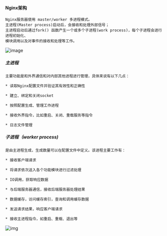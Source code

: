 #### Nginx架构

    Nginx服务器使用 master/worker 多进程模式。
    主进程(Master process)启动后，会接收和处理外部信号；
    主进程启动后通过fork() 函数产生一个或多个子进程(work process)，每个子进程会进行进程初始化、
    模块调用以及对事件的接收和处理等工作。

![image](https://ask.apelearn.com/uploads/nginx/nginx_jg.png)

#####  主进程

    主要功能是和外界通信和对内部其他进程进行管理，具体来说有以下几点：
    
    * 读取Nginx配置文件并验证其有效性和正确性
    
    * 建立、绑定和关闭socket
    
    * 按照配置生成、管理工作进程
    
    * 接收外界指令，比如重启、关闭、重载服务等指令
    
    * 日志文件管理
    
#####  子进程（worker process)

    是由主进程生成，生成数量可以在配置文件中定义。该进程主要工作有：
    
    * 接收客户端请求
    
    * 将请求依次送入各个功能模块进行过滤处理
    
    * IO调用，获取响应数据
    
    * 与后端服务器通信，接收后端服务器处理结果
    
    * 数据缓存，访问缓存索引，查询和调用缓存数据
    
    * 发送请求结果，响应客户端请求
    
    * 接收主进程指令，如重启、重载、退出等
    
![img](https://ask.apelearn.com/uploads/nginx/nginx_m.jpg)